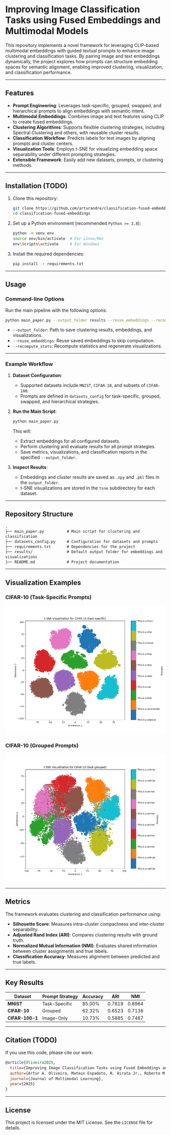 # **Improving Image Classification Tasks using Fused Embeddings and Multimodal Models**

This repository implements a novel framework for leveraging CLIP-based multimodal embeddings with guided textual prompts to enhance image clustering and classification tasks. By pairing image and text embeddings dynamically, the project explores how prompts can structure embedding spaces for semantic alignment, enabling improved clustering, visualization, and classification performance.

---

## **Features**
- **Prompt Engineering**: Leverages task-specific, grouped, swapped, and hierarchical prompts to align embeddings with semantic intent.
- **Multimodal Embeddings**: Combines image and text features using CLIP to create fused embeddings.
- **Clustering Algorithms**: Supports flexible clustering strategies, including Spectral Clustering and others, with reusable cluster results.
- **Classification Workflow**: Predicts labels for test images by aligning prompts and cluster centers.
- **Visualization Tools**: Employs t-SNE for visualizing embedding space separability under different prompting strategies.
- **Extensible Framework**: Easily add new datasets, prompts, or clustering methods.

---

## **Installation (TODO)**
1. Clone this repository:
   ```bash
   git clone https://github.com/arturandre/classification-fused-embeddings.git
   cd classification-fused-embeddings
   ```
2. Set up a Python environment (recommended `Python >= 3.8`):
   ```bash
   python -m venv env
   source env/bin/activate  # For Linux/Mac
   env\Scripts\activate     # For Windows
   ```
3. Install the required dependencies:
   ```bash
   pip install -r requirements.txt
   ```

---

## **Usage**
### **Command-line Options**
Run the main pipeline with the following options:
```bash
python main_paper.py --output_folder results --reuse_embeddings --recompute_stats
```
- `--output_folder`: Path to save clustering results, embeddings, and visualizations.
- `--reuse_embeddings`: Reuse saved embeddings to skip computation.
- `--recompute_stats`: Recompute statistics and regenerate visualizations.

---

### **Example Workflow**
1. **Dataset Configuration**:
   - Supported datasets include `MNIST`, `CIFAR-10`, and subsets of `CIFAR-100`.
   - Prompts are defined in `datasets_config` for task-specific, grouped, swapped, and hierarchical strategies.

2. **Run the Main Script**:
   ```bash
   python main_paper.py
   ```
   This will:
   - Extract embeddings for all configured datasets.
   - Perform clustering and evaluate results for all prompt strategies.
   - Save metrics, visualizations, and classification reports in the specified `--output_folder`.

3. **Inspect Results**:
   - Embeddings and cluster results are saved as `.npy` and `.pkl` files in the `output_folder`.
   - t-SNE visualizations are stored in the `tsne` subdirectory for each dataset.

---

## **Repository Structure**
```
.
├── main_paper.py          # Main script for clustering and classification
├── datasets_config.py     # Configuration for datasets and prompts
├── requirements.txt       # Dependencies for the project
├── results/               # Default output folder for embeddings and visualizations
├── README.md              # Project documentation
```

---

## **Visualization Examples**
### CIFAR-10 (Task-Specific Prompts)
![CIFAR-10 Task-Specific t-SNE](CIFAR-10_train_joint_tsne.png)

### CIFAR-10 (Grouped Prompts)
![CIFAR-10 Grouped t-SNE](CIFAR-10_train_grouped_joint_tsne.png)

---

## **Metrics**
The framework evaluates clustering and classification performance using:
- **Silhouette Score**: Measures intra-cluster compactness and inter-cluster separability.
- **Adjusted Rand Index (ARI)**: Compares clustering results with ground truth.
- **Normalized Mutual Information (NMI)**: Evaluates shared information between cluster assignments and true labels.
- **Classification Accuracy**: Measures alignment between predicted and true labels.

---

## **Key Results**
| **Dataset**      | **Prompt Strategy** | **Accuracy** | **ARI**  | **NMI**  |
|-------------------|---------------------|--------------|----------|----------|
| **MNIST**        | Task-Specific       | 85.00%       | 0.7819   | 0.8964   |
| **CIFAR-10**     | Grouped             | 62.32%       | 0.6523   | 0.7138   |
| **CIFAR-100-1**  | Image-Only          | 10.73%       | 0.5885   | 0.7487   |

---

## **Citation (TODO)**
If you use this code, please cite our work:
```bibtex
@article{Oliveira2025,
  title={Improving Image Classification Tasks using Fused Embeddings and Multimodal Models},
  author={Artur A. Oliveira, Mateus Espadoto, R. Hirata Jr., Roberto M. Cesar Jr.},
  journal={Journal of Multimodal Learning},
  year={2025}
}
```

---

## **License**
This project is licensed under the MIT License. See the `LICENSE` file for details.
